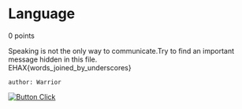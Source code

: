 # Language
0 points

Speaking is not the only way to communicate.Try to find an important message hidden in this file. <br>
EHAX{words_joined_by_underscores}

`author: Warrior`

[![Button Click]](https://chall.ehax.tech/ehax-ctf-ehax25/language/MESSAGE.exe)

[Button Click]: https://img.shields.io/badge/Handout-37a779?style=for-the-badge
